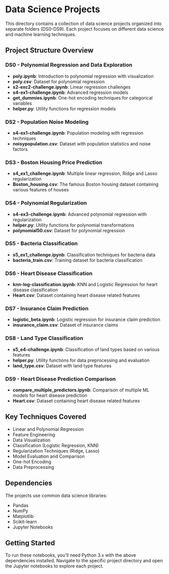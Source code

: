 # Data Science Projects

This directory contains a collection of data science projects organized into separate folders (DS0-DS9). Each project focuses on different data science and machine learning techniques.

## Project Structure Overview

### DS0 - Polynomial Regression and Data Exploration
* **poly.ipynb**: Introduction to polynomial regression with visualization
* **poly.csv**: Dataset for polynomial regression
* **s2-exc2-challenge.ipynb**: Linear regression challenges
* **s4-ex1-challenge.ipynb**: Advanced regression models
* **get_dummies.ipynb**: One-hot encoding techniques for categorical variables
* **helper.py**: Utility functions for regression models

### DS2 - Population Noise Modeling
* **s4-ex1-challenge.ipynb**: Population modeling with regression techniques
* **noisypopulation.csv**: Dataset with population statistics and noise factors

### DS3 - Boston Housing Price Prediction
* **s4_ex1_challenge.ipynb**: Multiple linear regression, Ridge and Lasso regularization
* **Boston_housing.csv**: The famous Boston housing dataset containing various features of houses

### DS4 - Polynomial Regularization
* **s4-ex3-challenge.ipynb**: Advanced polynomial regression with regularization
* **helper.py**: Utility functions for polynomial transformations
* **polynomial50.csv**: Dataset for polynomial regression

### DS5 - Bacteria Classification
* **s5_ex1_challenge.ipynb**: Classification techniques for bacteria data
* **bacteria_train.csv**: Training dataset for bacteria classification

### DS6 - Heart Disease Classification
* **knn-log-classification.ipynb**: KNN and Logistic Regression for heart disease classification
* **Heart.csv**: Dataset containing heart disease related features

### DS7 - Insurance Claim Prediction
* **logistic_beta.ipynb**: Logistic regression for insurance claim prediction
* **insurance_claim.csv**: Dataset of insurance claims

### DS8 - Land Type Classification
* **s5_e4-challenge.ipynb**: Classification of land types based on various features
* **helper.py**: Utility functions for data preprocessing and evaluation
* **land_type.csv**: Dataset with land type features

### DS9 - Heart Disease Prediction Comparison
* **compare_multiple_predictors.ipynb**: Comparison of multiple ML models for heart disease prediction
* **Heart.csv**: Dataset containing heart disease related features

## Key Techniques Covered

* Linear and Polynomial Regression
* Feature Engineering
* Data Visualization
* Classification (Logistic Regression, KNN)
* Regularization Techniques (Ridge, Lasso)
* Model Evaluation and Comparison
* One-hot Encoding
* Data Preprocessing

## Dependencies

The projects use common data science libraries:
* Pandas
* NumPy
* Matplotlib
* Scikit-learn
* Jupyter Notebooks

## Getting Started

To run these notebooks, you'll need Python 3.x with the above dependencies installed. Navigate to the specific project directory and open the Jupyter notebooks to explore each project. 